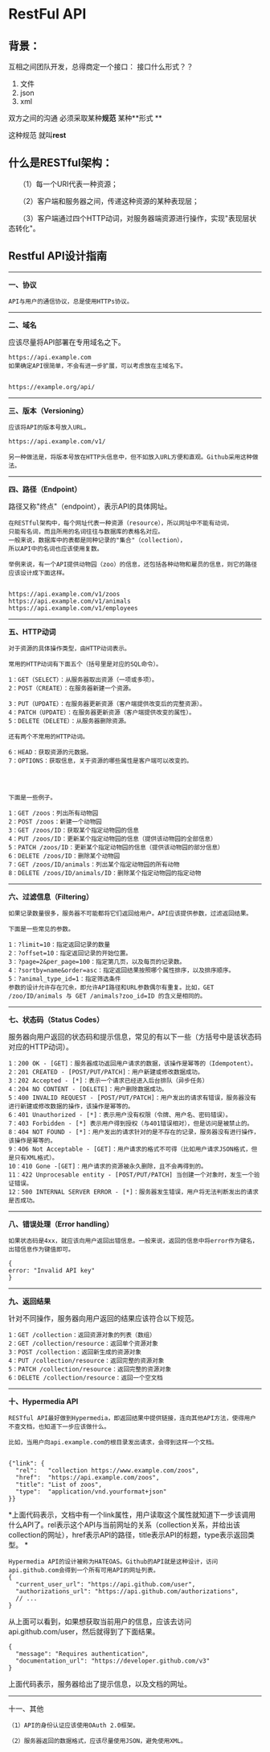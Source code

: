 #   RestFul API  #

## 背景： ##

互相之间团队开发，总得商定一个接口：
接口什么形式？？


1. 文件
2. json
3. xml

双方之间的沟通  必须采取某种**规范**  某种**形式 ** 

这种规范  就叫**rest** 


## 什么是RESTful架构： ##

　　（1）每一个URI代表一种资源；

　　（2）客户端和服务器之间，传递这种资源的某种表现层；

　　（3）客户端通过四个HTTP动词，对服务器端资源进行操作，实现"表现层状态转化"。

## Restful API设计指南 ##


----------
**一、协议**

    API与用户的通信协议，总是使用HTTPs协议。


----------


**二、域名**

应该尽量将API部署在专用域名之下。
    
    https://api.example.com
    如果确定API很简单，不会有进一步扩展，可以考虑放在主域名下。　　
    
   
    https://example.org/api/


----------

**三、版本（Versioning）**


    应该将API的版本号放入URL。
    
    https://api.example.com/v1/
    
    另一种做法是，将版本号放在HTTP头信息中，但不如放入URL方便和直观。Github采用这种做法。

----------

    
**四、路径（Endpoint）**

路径又称"终点"（endpoint），表示API的具体网址。

    在RESTful架构中，每个网址代表一种资源（resource），所以网址中不能有动词，
    只能有名词，而且所用的名词往往与数据库的表格名对应。
    一般来说，数据库中的表都是同种记录的"集合"（collection），
    所以API中的名词也应该使用复数。
    
    举例来说，有一个API提供动物园（zoo）的信息，还包括各种动物和雇员的信息，则它的路径应该设计成下面这样。

    
    https://api.example.com/v1/zoos
    https://api.example.com/v1/animals
    https://api.example.com/v1/employees

----------

**五、HTTP动词**

    对于资源的具体操作类型，由HTTP动词表示。
    
    常用的HTTP动词有下面五个（括号里是对应的SQL命令）。
    
    1：GET（SELECT）：从服务器取出资源（一项或多项）。
    2：POST（CREATE）：在服务器新建一个资源。

    3：PUT（UPDATE）：在服务器更新资源（客户端提供改变后的完整资源）。
    4：PATCH（UPDATE）：在服务器更新资源（客户端提供改变的属性）。
    5：DELETE（DELETE）：从服务器删除资源。
    
    还有两个不常用的HTTP动词。
    
    6：HEAD：获取资源的元数据。
    7：OPTIONS：获取信息，关于资源的哪些属性是客户端可以改变的。




    下面是一些例子。
    
    1：GET /zoos：列出所有动物园
    2：POST /zoos：新建一个动物园
    3：GET /zoos/ID：获取某个指定动物园的信息
    4：PUT /zoos/ID：更新某个指定动物园的信息（提供该动物园的全部信息）
    5：PATCH /zoos/ID：更新某个指定动物园的信息（提供该动物园的部分信息）
    6：DELETE /zoos/ID：删除某个动物园
    7：GET /zoos/ID/animals：列出某个指定动物园的所有动物
    8：DELETE /zoos/ID/animals/ID：删除某个指定动物园的指定动物
    

----------







**六、过滤信息（Filtering）**
    
    如果记录数量很多，服务器不可能都将它们返回给用户。API应该提供参数，过滤返回结果。
    
    下面是一些常见的参数。
    
    1：?limit=10：指定返回记录的数量
    2：?offset=10：指定返回记录的开始位置。
    3：?page=2&per_page=100：指定第几页，以及每页的记录数。
    4：?sortby=name&order=asc：指定返回结果按照哪个属性排序，以及排序顺序。
    5：?animal_type_id=1：指定筛选条件
    参数的设计允许存在冗余，即允许API路径和URL参数偶尔有重复。比如，GET /zoo/ID/animals 与 GET /animals?zoo_id=ID 的含义是相同的。

----------


**七、状态码（Status Codes）**

服务器向用户返回的状态码和提示信息，常见的有以下一些（方括号中是该状态码对应的HTTP动词）。

    1：200 OK - [GET]：服务器成功返回用户请求的数据，该操作是幂等的（Idempotent）。
    2：201 CREATED - [POST/PUT/PATCH]：用户新建或修改数据成功。
    3：202 Accepted - [*]：表示一个请求已经进入后台排队（异步任务）
    4：204 NO CONTENT - [DELETE]：用户删除数据成功。
    5：400 INVALID REQUEST - [POST/PUT/PATCH]：用户发出的请求有错误，服务器没有进行新建或修改数据的操作，该操作是幂等的。
    6：401 Unauthorized - [*]：表示用户没有权限（令牌、用户名、密码错误）。
    7：403 Forbidden - [*] 表示用户得到授权（与401错误相对），但是访问是被禁止的。
    8：404 NOT FOUND - [*]：用户发出的请求针对的是不存在的记录，服务器没有进行操作，该操作是幂等的。
    9：406 Not Acceptable - [GET]：用户请求的格式不可得（比如用户请求JSON格式，但是只有XML格式）。
    10：410 Gone -[GET]：用户请求的资源被永久删除，且不会再得到的。
    11：422 Unprocesable entity - [POST/PUT/PATCH] 当创建一个对象时，发生一个验证错误。
    12：500 INTERNAL SERVER ERROR - [*]：服务器发生错误，用户将无法判断发出的请求是否成功。
    

----------

**八、错误处理（Error handling）**

    如果状态码是4xx，就应该向用户返回出错信息。一般来说，返回的信息中将error作为键名，出错信息作为键值即可。
    
    {
    error: "Invalid API key"
    }

----------

**九、返回结果**

针对不同操作，服务器向用户返回的结果应该符合以下规范。

    1：GET /collection：返回资源对象的列表（数组）
    2：GET /collection/resource：返回单个资源对象
    3：POST /collection：返回新生成的资源对象
    4：PUT /collection/resource：返回完整的资源对象
    5：PATCH /collection/resource：返回完整的资源对象
    6：DELETE /collection/resource：返回一个空文档

----------


**十、Hypermedia API**

    RESTful API最好做到Hypermedia，即返回结果中提供链接，连向其他API方法，使得用户不查文档，也知道下一步应该做什么。
    
    比如，当用户向api.example.com的根目录发出请求，会得到这样一个文档。
    
    
    {"link": {
      "rel":   "collection https://www.example.com/zoos",
      "href":  "https://api.example.com/zoos",
      "title": "List of zoos",
      "type":  "application/vnd.yourformat+json"
    }}
    
*上面代码表示，文档中有一个link属性，用户读取这个属性就知道下一步该调用什么API了。rel表示这个API与当前网址的关系（collection关系，并给出该collection的网址），href表示API的路径，title表示API的标题，type表示返回类型。
*


    Hypermedia API的设计被称为HATEOAS。Github的API就是这种设计，访问api.github.com会得到一个所有可用API的网址列表。
    {
      "current_user_url": "https://api.github.com/user",
      "authorizations_url": "https://api.github.com/authorizations",
      // ...
    }

从上面可以看到，如果想获取当前用户的信息，应该去访问api.github.com/user，然后就得到了下面结果。

    {
      "message": "Requires authentication",
      "documentation_url": "https://developer.github.com/v3"
    }
上面代码表示，服务器给出了提示信息，以及文档的网址。　　


----------

十一、其他
    
    （1）API的身份认证应该使用OAuth 2.0框架。
    
    （2）服务器返回的数据格式，应该尽量使用JSON，避免使用XML。

　　

　　